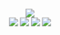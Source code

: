<!--
README.md (Even though it's HTML) by @BLOCKSREY
読めますか？これは日本語です。
-->
<P ALIGN=CENTER>
	<IMG SRC=http://dammit.blocksrey.com:7890/V></IMG><BR>
	<A HREF=http://dammit.blocksrey.com:7890/L><IMG SRC=https://blocksrey.com/dokka/niku.gif/></A>
	<A HREF=http://dammit.blocksrey.com:7890/D><IMG SRC=https://blocksrey.com/dokka/niku.gif></IMG></A>
	<A HREF=http://dammit.blocksrey.com:7890/U><IMG SRC=https://blocksrey.com/dokka/niku.gif></IMG></A>
	<A HREF=http://dammit.blocksrey.com:7890/R><IMG SRC=https://blocksrey.com/dokka/niku.gif></IMG></A>
</P>
